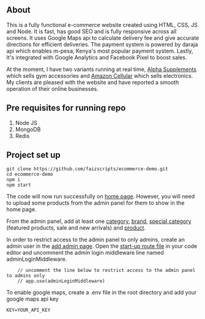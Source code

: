 ## About
This is a fully functional e-commerce website created using HTML, CSS, JS and Node. It is fast, has good SEO and is fully responsive across all screens. It uses Google Maps api to
calculate delivery fee and give accurate directions for efficient deliveries. The payment system is powered by daraja api which enables m-pesa, Kenya's most popular payment system. Lastly, It's integrated with Google Analytics and Facebook Pixel to boost sales.

At the moment, I have two variants running at real time, [Alpha Supplements](http://alpha-supplement.com/) which sells gym accessories and [Amazon Cellular](http://139.162.233.144/) which sells electronics. My clients are pleased with the website and have reported a smooth operation of their online businesses.

## Pre requisites for running repo
1. Node JS
2. MongoDB
3. Redis

## Project set up 

```
git clone https://github.com/faizscripts/ecommerce-demo.git
cd ecommerce-demo
npm i
npm start
```

The code will now run successfully on [home page](http://localhost:3000/). However, you will need to upload some products from the admin panel for them to show in the home page.

From the admin panel, add at least one [category](http://localhost:3000/admin/categories/new), [brand](http://localhost:3000/admin/brand/new), [special category](http://localhost:3000/admin/specials/new) (featured products, sale and new arrivals) and [product](http://localhost:3000/admin/products/new).

In order to restrict access to the admin panel to only admins, create an admin user in the [add admin page](http://localhost:3000/admin/admins/new). Open the [start-up route file](/startup/routes.js) in your code editor and uncomment the admin login middleware line named adminLoginMiddleware.
```
    // uncomment the line below to restrict access to the admin panel to admins only
    // app.use(adminLoginMiddleware)
```

To enable google maps, create a .env file in the root directory and add your google maps api key

```KEY=YOUR_API_KEY```
